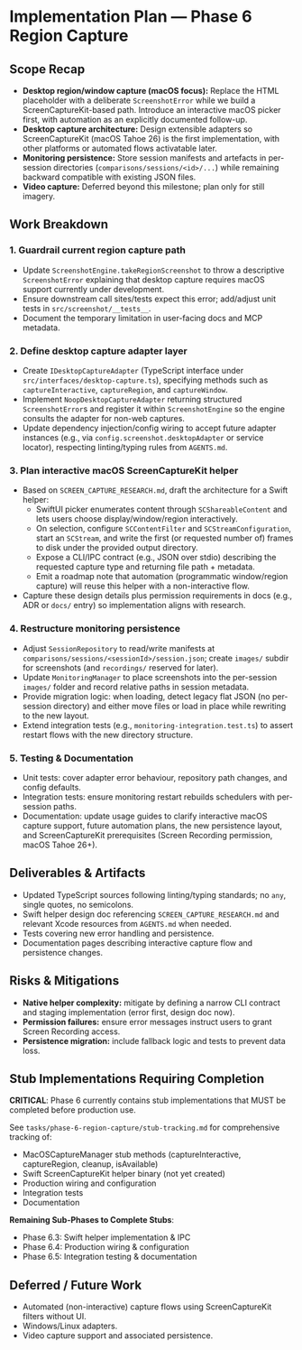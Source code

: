 # Implementation Plan — Phase 6 Region Capture

## Scope Recap
- **Desktop region/window capture (macOS focus):** Replace the HTML placeholder with a deliberate `ScreenshotError` while we build a ScreenCaptureKit-based path. Introduce an interactive macOS picker first, with automation as an explicitly documented follow-up.
- **Desktop capture architecture:** Design extensible adapters so ScreenCaptureKit (macOS Tahoe 26) is the first implementation, with other platforms or automated flows activatable later.
- **Monitoring persistence:** Store session manifests and artefacts in per-session directories (`comparisons/sessions/<id>/...`) while remaining backward compatible with existing JSON files.
- **Video capture:** Deferred beyond this milestone; plan only for still imagery.

## Work Breakdown

### 1. Guardrail current region capture path
- Update `ScreenshotEngine.takeRegionScreenshot` to throw a descriptive `ScreenshotError` explaining that desktop capture requires macOS support currently under development.
- Ensure downstream call sites/tests expect this error; add/adjust unit tests in `src/screenshot/__tests__`.
- Document the temporary limitation in user-facing docs and MCP metadata.

### 2. Define desktop capture adapter layer
- Create `IDesktopCaptureAdapter` (TypeScript interface under `src/interfaces/desktop-capture.ts`), specifying methods such as `captureInteractive`, `captureRegion`, and `captureWindow`.
- Implement `NoopDesktopCaptureAdapter` returning structured `ScreenshotError`s and register it within `ScreenshotEngine` so the engine consults the adapter for non-web captures.
- Update dependency injection/config wiring to accept future adapter instances (e.g., via `config.screenshot.desktopAdapter` or service locator), respecting linting/typing rules from `AGENTS.md`.

### 3. Plan interactive macOS ScreenCaptureKit helper
- Based on `SCREEN_CAPTURE_RESEARCH.md`, draft the architecture for a Swift helper:
  - SwiftUI picker enumerates content through `SCShareableContent` and lets users choose display/window/region interactively.
  - On selection, configure `SCContentFilter` and `SCStreamConfiguration`, start an `SCStream`, and write the first (or requested number of) frames to disk under the provided output directory.
  - Expose a CLI/IPC contract (e.g., JSON over stdio) describing the requested capture type and returning file path + metadata.
  - Emit a roadmap note that automation (programmatic window/region capture) will reuse this helper with a non-interactive flow.
- Capture these design details plus permission requirements in docs (e.g., ADR or `docs/` entry) so implementation aligns with research.

### 4. Restructure monitoring persistence
- Adjust `SessionRepository` to read/write manifests at `comparisons/sessions/<sessionId>/session.json`; create `images/` subdir for screenshots (and `recordings/` reserved for later).
- Update `MonitoringManager` to place screenshots into the per-session `images/` folder and record relative paths in session metadata.
- Provide migration logic: when loading, detect legacy flat JSON (no per-session directory) and either move files or load in place while rewriting to the new layout.
- Extend integration tests (e.g., `monitoring-integration.test.ts`) to assert restart flows with the new directory structure.

### 5. Testing & Documentation
- Unit tests: cover adapter error behaviour, repository path changes, and config defaults.
- Integration tests: ensure monitoring restart rebuilds schedulers with per-session paths.
- Documentation: update usage guides to clarify interactive macOS capture support, future automation plans, the new persistence layout, and ScreenCaptureKit prerequisites (Screen Recording permission, macOS Tahoe 26+).

## Deliverables & Artifacts
- Updated TypeScript sources following linting/typing standards; no `any`, single quotes, no semicolons.
- Swift helper design doc referencing `SCREEN_CAPTURE_RESEARCH.md` and relevant Xcode resources from `AGENTS.md` when needed.
- Tests covering new error handling and persistence.
- Documentation pages describing interactive capture flow and persistence changes.

## Risks & Mitigations
- **Native helper complexity:** mitigate by defining a narrow CLI contract and staging implementation (error first, design doc now).
- **Permission failures:** ensure error messages instruct users to grant Screen Recording access.
- **Persistence migration:** include fallback logic and tests to prevent data loss.

## Stub Implementations Requiring Completion

**CRITICAL**: Phase 6 currently contains stub implementations that MUST be completed before production use.

See `tasks/phase-6-region-capture/stub-tracking.md` for comprehensive tracking of:
- MacOSCaptureManager stub methods (captureInteractive, captureRegion, cleanup, isAvailable)
- Swift ScreenCaptureKit helper binary (not yet created)
- Production wiring and configuration
- Integration tests
- Documentation

**Remaining Sub-Phases to Complete Stubs**:
- Phase 6.3: Swift helper implementation & IPC
- Phase 6.4: Production wiring & configuration
- Phase 6.5: Integration testing & documentation

## Deferred / Future Work
- Automated (non-interactive) capture flows using ScreenCaptureKit filters without UI.
- Windows/Linux adapters.
- Video capture support and associated persistence.
